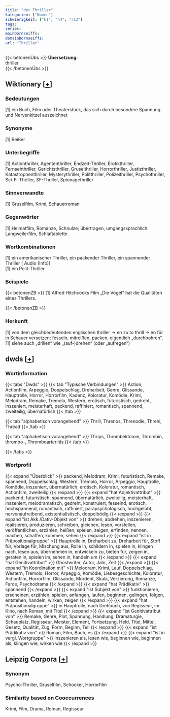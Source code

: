 ```yaml
---
title: "der Thriller"
kategorien: ["Nomen"]
schwierigkeit: ["k1", "h4", "r13"]
tags:
series:
mainDornseiffs:
domainDornseiffs:
url: "Thriller"
---
```


{{< betonenÜbs >}}
**Übersetzung:**  
thriller  
{{< /betonenÜbs >}}

## Wiktionary [[+](https://de.wiktionary.org/wiki/Thriller)]

### Bedeutungen
[1] ein Buch, Film oder Theaterstück, das sich durch besondere Spannung und Nervenkitzel auszeichnet  

### Synonyme
[1] Reißer  

### Unterbegriffe
[1] Actionthriller, Agententhriller, Endzeit-Thriller, Erotikthriller, Fernsehthriller, Gerichtsthriller, Gruselthriller, Horrorthriller, Justizthriller, Katastrophenthriller, Mysterythriller, Politthriller, Polizeithriller, Psychothriller, Sci-Fi-Thriller, SF-Thriller, Spionagethriller  

### Sinnverwandte
[1] Gruselfilm, Krimi, Schauerroman  

### Gegenwörter
[1] Heimatfilm, Romanze, Schnulze; übertragen, umgangssprachlich: Langweilerfilm, Schlaftablette  

### Wortkombinationen
[1] ein amerikanischer Thriller, ein packender Thriller, ein spannender Thriller ( Audio (Info))  
[1] ein Polit-Thriller  

### Beispiele
{{< betonenZB >}}
[1] Alfred Hitchcocks Film „Die Vögel“ hat die Qualitäten eines Thrillers.  

{{< /betonenZB >}}
### Herkunft
[1] von dem gleichbedeutenden englischen thriller → en zu to thrill → en für in Schauer versetzen; fesseln, mitreißen, packen, eigentlich „durchbohren“,[1] siehe auch „drillen“ wie „(auf-)drehen“ (oder „aufregen“)  



## dwds [[+](https://www.dwds.de/wb/Thriller)]

### Wortinformation
{{< tabs "Dwds" >}}
{{< tab "Typische Verbindungen" >}}
Action, Actionfilm, Arpeggio, Doppelschlag, Dreharbeit, Genre, Glissando, Hauptrolle, Horror, Horrorfilm, Kadenz, Koloratur, Komödie, Krimi, Melodram, Remake, Tremolo, Western, erotisch, futuristisch, gedreht, inszeniert, meisterhaft, packend, raffiniert, romantisch, spannend, zweiteilig, übernatürlich
{{< /tab >}}

{{< tab "alphabetisch vorangehend" >}}
Thrill, Threnos, Threnodie, Threni, Thread
{{< /tab >}}

{{< tab "alphabetisch vorangehend" >}}
Thrips, Thrombektomie, Thrombin, thrombo-, Thromboarteriitis
{{< /tab >}}

{{< /tabs >}}

### Wortprofil
{{< expand "Überblick" >}} packend, Melodram, Krimi, futuristisch, Remake, spannend, Doppelschlag, Western, Tremolo, Horror, Arpeggio, Hauptrolle, Komödie, inszeniert, übernatürlich, erotisch, Koloratur, romantisch, Actionfilm, zweiteilig {{< /expand >}}
{{< expand "hat Adjektivattribut" >}} packend, futuristisch, spannend, übernatürlich, zweiteilig, meisterhaft, inszeniert, melodramatisch, gedreht, konstruiert, fesselnd, erotisch, hochspannend, romantisch, raffiniert, parapsychologisch, hochgelobt, nervenaufreibend, existentialistisch, doppelbödig {{< /expand >}}
{{< expand "ist Akk./Dativ-Objekt von" >}} drehen, abdrehen, inszenieren, realisieren, produzieren, schreiben, gleichen, lesen, vorstellen, veröffentlichen, erzählen, heißen, spielen, zeigen, erfinden, nennen, machen, schaffen, kommen, sehen {{< /expand >}}
{{< expand "ist in Präpositionalgruppe" >}} Hauptrolle in, Dreharbeit zu, Dreharbeit für, Stoff für, Vorlage für, Mischung aus, Rolle in, schildern in, spielen in, klingen nach, lesen aus, übernehmen in, entwickeln zu, bieten für, zeigen in, geraten in, spielen im, sehen in, handeln um {{< /expand >}}
{{< expand "hat Genitivattribut" >}} Ghostwriter, Autor, Jahr, Zeit {{< /expand >}}
{{< expand "in Koordination mit" >}} Melodram, Krimi, Lauf, Doppelschlag, Western, Tremolo, Horror, Arpeggio, Komödie, Liebesgeschichte, Koloratur, Actionfilm, Horrorfilm, Glissando, Mordent, Skala, Verzierung, Romanze, Farce, Psychodrama {{< /expand >}}
{{< expand "hat Prädikativ" >}} spannend {{< /expand >}}
{{< expand "ist Subjekt von" >}} funktionieren, erscheinen, erzählen, spielen, anfangen, laufen, beginnen, gelingen, folgen, entstehen, handeln, wirken, zeigen {{< /expand >}}
{{< expand "hat Präpositionalgruppe" >}} in Hauptrolle, nach Drehbuch, von Regisseur, im Kino, nach Roman, mit Titel {{< /expand >}}
{{< expand "ist Genitivattribut von" >}} Remake, Genre, Plot, Spannung, Handlung, Dramaturgie, Schauplatz, Regisseur, Meister, Element, Fortsetzung, Held, Titel, Mittel, Gesetz, Qualität, Zug, Form, Beginn, Teil {{< /expand >}}
{{< expand "ist Prädikativ von" >}} Roman, Film, Buch, es {{< /expand >}}
{{< expand "ist in vergl. Wortgruppe" >}} inszenieren als, lesen wie, beginnen wie, beginnen als, klingen wie, wirken wie {{< /expand >}}

## Leipzig Corpora [[+](https://corpora.uni-leipzig.de/en/res?word=Thriller&corpusId=deu_newscrawl-public_2018)]


### Synonym
Psycho-Thriller, Gruselfilm, Schocker, Horrorfilm


### Similarity based on Cooccurrences
Krimi, Film, Drama, Roman, Regisseur

